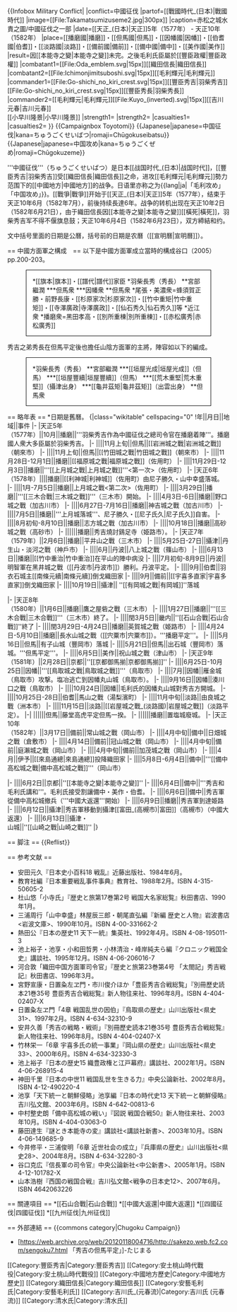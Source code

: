 {{Infobox Military Conflict|
|conflict=中國征伐
|partof=[[戰國時代_(日本)|戰國時代]]
|image=[[File:Takamatsumizuseme2.jpg|300px]]
|caption=赤松之城水責之圖/中國征伐之一部
|date=[[天正_(日本)|天正]]5年（1577年） - 天正10年（1582年）
|place=[[播磨國|播磨]]・[[但馬國|但馬]]・[[因幡國|因幡]]・[[伯耆國|伯耆]]・[[淡路國|淡路]]・[[備前國|備前]]・[[備中國|備中]]・[[美作國|美作]]
|result=因[[本能寺之變|本能寺之變]]未完。之後毛利氏臣屬於[[豐臣政權|豐臣政權]]
|combatant1=[[File:Oda_emblem.svg|15px]][[織田信長|織田信長]]
|combatant2=[[File:Ichimonjimitsuboshi.svg|15px]][[毛利輝元|毛利輝元]]
|commander1=[[File:Go-shichi_no_kiri_crest.svg|15px]][[豐臣秀吉|羽柴秀吉]]<br/>[[File:Go-shichi_no_kiri_crest.svg|15px]][[豐臣秀長|羽柴秀長]]
|commander2=[[毛利輝元|毛利輝元]][[File:Kuyo_(inverted).svg|15px]][[吉川元春|吉川元春]]<br>[[小早川隆景|小早川隆景]]
|strength1=
|strength2=
|casualties1=
|casualties2=
}}
{{Campaignbox Toyotomi}}
{{Japanese|japanese=中国征伐|kana=ちゅうごくせいばつ|romaji=Chūgokuseibatsu}}
{{Japanese|japanese=中国攻め|kana=ちゅうごくぜめ|romaji=Chūgokuzeme}}

'''中國征伐'''（ちゅうごくせいばつ）是日本[[战国时代_(日本)|战国时代]]，[[豐臣秀吉|羽柴秀吉]]受[[織田信長|織田信長]]之命，进攻[[毛利輝元|毛利輝元]]勢力范围下的[[中國地方|中國地方]]的战争。日语里亦称之为{{lang|ja|「毛利攻め」「中国攻め」}}。[[戰爭|戰爭]]开始于[[天正_(日本)|天正]]5年（1577年），结束于天正10年6月（1582年7月），前後持续長達6年。战争的转机出现在天正10年2日（1582年6月21日），由于織田信長因[[本能寺之變|本能寺之變]][[橫死|橫死]]，羽柴秀吉军不得不偃旗息鼓；天正10年6月4日（1582年6月23日），双方締結和约。

文中括号里面的日期是公曆，括号前的日期是农曆（[[宣明曆|宣明曆]]）。

== 中國方面軍之構成　==
以下是中國方面軍成立當時的構成<ref name=taniguchi200>谷口（2005）pp.200-203</ref>。

<div style="background: white; border: 1px solid black; padding: 1em;margin: 0 3em;">
*[[旗本|旗本]]・[[譜代|譜代]]家臣
*羽柴長秀（秀長）
**宮部繼潤
***但馬衆
***因幡衆
**但馬衆
*尾張・美濃衆=蜂須賀正勝・前野長康・[[杉原家次|杉原家次]]・[[竹中重矩|竹中重矩]]・[[寺澤廣政|寺澤廣政]]・[[仙石秀久|仙石秀久]]等
*近江衆
*播磨衆=黑田孝高・[[別所重棟|別所重棟]]・[[赤松廣秀|赤松廣秀]]
</div>

秀吉之弟秀長在但馬平定後也擔任山陰方面軍的主將，陣容如以下的編成<ref name=taniguchi200/>。

<div style="background: white; border: 1px solid black; padding: 1em;margin: 0 3em;">
*羽柴長秀（秀長）
**宮部繼潤
***[[垣屋光成|垣屋光成]]（但馬）
***[[垣屋豐續|垣屋豐續]]（但馬）
***[[荒木重堅|荒木重堅]]（攝津出身）
***[[龜井茲矩|龜井茲矩]]（出雲出身）
**但馬衆
</div>

== 略年表 ==
*日期是舊曆。
{|class="wikitable" cellspacing="0"
!年||月日||地域||事件
|-
|天正5年<br/>（1577年）||10月||播磨||'''羽柴秀吉作為中國征伐之總司令官在播磨着陣'''。播磨國人衆大多臣屬於羽柴秀吉。
|-
||||11月上旬||但馬||[[岩洲城之戰|岩洲城之戰]]（朝來市）
|-
||||11月上旬||但馬||[[竹田城之戰|竹田城之戰]]（朝來市）
|-
||||11月28日-12月1日||播磨||[[福原城之戰|福原城之戰]]（佐用町）
|-
||||11月29日-12月3日||播磨||'''[[上月城之戰|上月城之戰]]'''<第一次>（佐用町）
|-
|天正6年<br/>（1578年）||||播磨||[[利神城|利神城]]（佐用町）由尼子勝久・山中幸盛落城。
|-
||||1月-7月5日||播磨||上月城之戰<第二次>（佐用町）
|-
||||3月29日||播磨||'''[[三木合戰|三木城之戰]]'''（三木市）開始。
|-
||||4月3日-6日||播磨||野口城之戰（加古川市）
|-
||||6月27日-7月16日||播磨||神吉城之戰（加古川市）
|-
||||7月5日||播磨||'''上月城落城'''、尼子勝久・[[尼子氏久|尼子氏久]]自害。
|-
||||8月初旬-8月10日||播磨||志方城之戰（加古川市）
|-
||||10月18日||播磨||高砂城之戰（高砂市）
|-
||||||播磨||秀吉燒討鷄足寺（姫路市）。
|-
|天正7年<br/>（1579年）||2月6日||播磨||平井山之戰（三木市）
|-
||||5月25日-27日||攝津||丹生山・淡河之戰（神戶市）
|-
||||6月||丹波||八上城之戰（篠山市）
|-
||||6月13日||播磨||[[竹中重治|竹中重治]]在平山的陣中病没
|-
||||7月初旬-8月9日||丹波||明智軍在黑井城之戰（[[丹波市|丹波市]]）勝利。丹波平定。
|-
||||9月||伯耆||羽衣石城主[[南條元續|南條元續]]倒戈織田家
|-
||||9月||備前||[[宇喜多直家|宇喜多直家]]倒戈織田家
|-
||||10月19日||攝津|| ''[[有岡城之戰|有岡城]]''落城

|-
|天正8年<br/>（1580年）||1月6日||播磨||鷹之屋砦之戰（三木市）
|-
||||1月27日||播磨||'''[[三木合戰|三木合戰]]'''（三木市）終了。
|-
||||閏3月5日||畿内||''[[石山合戰|石山合戰]]''終了
|-
||||閏3月29日-4月24日||播磨||英賀城之戰（姫路市）
|-
||||4月24日-5月10日||播磨||長水山城之戰（[[宍粟市|宍粟市]]）。'''播磨平定'''。
|-
||||5月16日||但馬||有子山城（豐岡市）落城
|-
||||5月21日||但馬||出石城（豐岡市）落城。'''但馬平定'''。
|-
||||6月5日||美作||祝山城之戰（津山市）
|-
|天正9年<br/>（1581年）||2月28日||京都||''[[京都御馬揃|京都御馬揃]]''
|-
||||6月25日-10月25日||因幡||'''[[鳥取城之戰|鳥取城之戰]]'''（鳥取市）
|-
||||7月||因幡||雁金城（鳥取市）攻撃。塩冶逃亡到因幡丸山城（鳥取市）。
|-
||||9月16日||因幡||湊川口之戰（鳥取市）
|-
||||10月24日||因幡||毛利氏的因幡丸山城對秀吉方開城。
|-
||||10月25日-28日||伯耆||馬山之戰（湯梨濱町）
|-
||||11月中旬||淡路||由良城之戰（洲本市）
|-
||||11月15日||淡路||[[岩屋城之戰_(淡路國)|岩屋城之戰]]（淡路平定）。
|-|
||||||但馬||藤堂高虎平定但馬一揆。
|-
||||||播磨||置塩城廢城。
|-
|天正10年<br/>（1582年）||3月17日||備前||常山城之戰（岡山市）
|-
||||4月中旬||備中||日畑城之戰（倉敷市）
|-
||||4月14日||備前||冠山城之戰（岡山市）
|-
||||4月中旬||備前||庭瀨城之戰（岡山市）
|-
||||4月中旬||備前||加茂城之戰（岡山市）
|-
||||4月||伊予||[[來島通總|來島通總]]投降織田家
|-
||||5月8日-6月4日||備中||'''[[備中高松城之戰|備中高松城之戰]]'''（岡山市）

|-
||||6月2日||京都||''[[本能寺之變|本能寺之變]]''
|-
||||6月4日||備中||'''秀吉和毛利氏講和'''。毛利氏接受割讓備中・美作・伯耆。
|-
||||6月6日||備中||秀吉軍從備中高松城撤兵（'''中國大返還'''開始）
|-
||||6月9日||播磨||秀吉軍到達姫路
|-
||||6月12日||攝津||秀吉軍移動到攝津[[富田_(高槻市)|富田]]（高槻市）（中國大返還）
|-
||||6月13日||攝津・<br/>山城||''[[山崎之戰|山崎之戰]]''
|}

== 脚注 ==
{{Reflist}}

== 参考文献 ==
* 安田元久『日本史小百科18 戦乱』近藤出版社、1984年6月。
* 教育社編『日本重要戦乱事件事典』教育社、1988年2月。ISBN 4-315-50605-2
* 杜山悠「小寺氏」『歴史と旅第17巻第2号 戦国大名家総覧』秋田書店、1990年1月。
* 三浦周行「山中幸盛」林屋辰三郎・朝尾直弘編『新編 歴史と人物』岩波書店<岩波文庫>、1990年10月。ISBN 4-00-331662-2
* 熱田公『日本の歴史11 天下一統』集英社、1992年4月。ISBN 4-08-195011-3
* 池上裕子・池享・小和田哲男・小林清治・峰岸純夫ら編『クロニック戦国全史』講談社、1995年12月。ISBN 4-06-206016-7
* 河合敦「織田中国方面軍司令官」『歴史と旅第23巻第4号 「太閤記」秀吉戦記』秋田書店、1996年3月。
* 宮野宣康・日置粂左ヱ門・市川俊介ほか「豊臣秀吉合戦総覧」『別冊歷史読本21巻35号 豊臣秀吉合戦総覧』新人物往来社、1996年8月。ISBN 4-404-02407-X
* 日置粂左ヱ門「4章 戦国乱世の因伯」『鳥取県の歴史』山川出版社<県史31>、1997年2月。ISBN 4-634-32310-9
* 安井久善「秀吉の戦略・戦術」『別冊歷史読本21巻35号 豊臣秀吉合戦総覧』新人物往来社、1996年8月。ISBN 4-404-02407-X
* 竹林栄一「6章 宇喜多氏の統一事業」『岡山県の歴史』山川出版社<県史33>、2000年6月。ISBN 4-634-32330-3
* 池上裕子『日本の歴史15 織豊政権と江戸幕府』講談社、2002年1月。ISBN 4-06-268915-4
* 神田千里『日本の中世11 戦国乱世を生きる力』中央公論新社、2002年8月。ISBN 4-12-490220-4
* 池享「天下統一と朝鮮侵略」池享編『日本の時代史13 天下統一と朝鮮侵略』吉川弘文館、2003年6月。ISBN 4-642-00813-6
* 中村整史朗「備中高松城の戦い」『図説 戦国合戦50』新人物往来社、2003年10月。ISBN 4-404-03063-0
* 藤田達生『謎とき本能寺の変』講談社<講談社新書>、2003年10月。ISBN 4-06-149685-9
* 今井修平・三浦俊明「6章 近世社会の成立」『兵庫県の歴史』山川出版社<県史28>、2004年8月。ISBN 4-634-32280-3
* 谷口克広『信長軍の司令官』中央公論新社<中公新書>、2005年1月。ISBN 4-12-101782-X
* 山本浩樹『西国の戦国合戦』吉川弘文館<戦争の日本史12>、2007年6月。ISBN 4642063226

== 關連項目 ==
*[[石山合戰|石山合戰]]
*[[中國大返還|中國大返還]]
*[[四國征伐|四國征伐]]
*[[九州征伐|九州征伐]]

== 外部連結 ==
{{commons category|Chugoku Campaign}}
* [https://web.archive.org/web/20120118004716/http://sakezo.web.fc2.com/sengoku7.html 「秀吉の但馬平定」]-たじまる

[[Category:豐臣秀吉|Category:豐臣秀吉]]
[[Category:安土桃山時代戰役|Category:安土桃山時代戰役]]
[[Category:中國地方歷史|Category:中國地方歷史]]
[[Category:織田信長|Category:織田信長]]
[[Category:安藝毛利氏|Category:安藝毛利氏]]
[[Category:吉川氏_(元春流)|Category:吉川氏 (元春流)]]
[[Category:清水氏|Category:清水氏]]